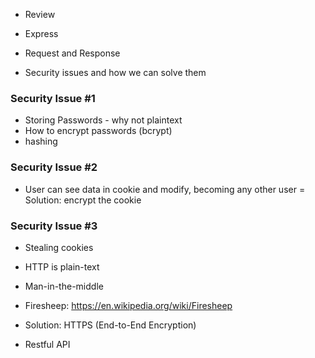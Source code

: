 - Review
- Express
- Request and Response

- Security issues and how we can solve them

### Security Issue #1

- Storing Passwords - why not plaintext
- How to encrypt passwords (bcrypt)
- hashing

### Security Issue #2

- User can see data in cookie and modify, becoming any other user
= Solution: encrypt the cookie

### Security Issue #3

- Stealing cookies
- HTTP is plain-text
- Man-in-the-middle
- Firesheep: https://en.wikipedia.org/wiki/Firesheep
- Solution: HTTPS (End-to-End Encryption)


- Restful API